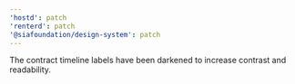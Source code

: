 ```yaml
---
'hostd': patch
'renterd': patch
'@siafoundation/design-system': patch
---
```


The contract timeline labels have been darkened to increase contrast and readability.
